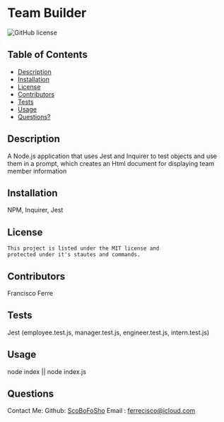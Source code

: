# Team Builder
![GitHub license](https://img.shields.io/badge/license-MIT-blue.svg) 



## Table of Contents
- [Description](#description)
- [Installation](#installation)
- [License](#license)
- [Contributors](#contributors)
- [Tests](#tests)
- [Usage](#usage)
- [Questions?](#questions)


## Description
A Node.js application that uses Jest and Inquirer to test objects and use them in a prompt, which creates an Html document for displaying team member information


## Installation
NPM, Inquirer, Jest


## License

    This project is listed under the MIT license and 
    protected under it's stautes and commands.

    


## Contributors
Francisco Ferre

## Tests
Jest (employee.test.js, manager.test.js, engineer.test.js, intern.test.js)


## Usage
node index || node index.js


## Questions

Contact Me:
Github: [ScoBoFoSho](https://github.com/ScoBoFoSho) 
Email : [ferrecisco@icloud.com](ferrecisco@icloud.com)
